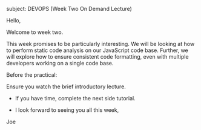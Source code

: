 subject: DEVOPS (Week Two On Demand Lecture)

Hello,

Welcome to week two. 

This week promises to be particularly interesting. We will be looking at how to perform static code analysis on our JavaScript code base. Further, we will explore how to ensure consistent code formatting, even with multiple developers working on a single code base. 

Before the practical: 

Ensure you watch the brief introductory lecture. 

- If you have time, complete the next side tutorial.

- I look forward to seeing you all this week, 

Joe 